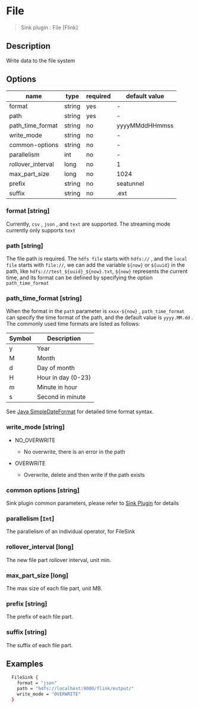 # File

> Sink plugin : File [Flink]

## Description

Write data to the file system

## Options

| name              | type   | required | default value  |
|-------------------|--------| -------- |----------------|
| format            | string | yes      | -              |
| path              | string | yes      | -              |
| path_time_format  | string | no       | yyyyMMddHHmmss |
| write_mode        | string | no       | -              |
| common-options    | string | no       | -              |
| parallelism       | int    | no       | -              |
| rollover_interval | long   | no       | 1              |
| max_part_size     | long   | no       | 1024          |
| prefix            | string | no       | seatunnel      |
| suffix            | string | no       | .ext           |

### format [string]

Currently, `csv` , `json` , and `text` are supported. The streaming mode currently only supports `text`

### path [string]

The file path is required. The `hdfs file` starts with `hdfs://` , and the `local file` starts with `file://`,
we can add the variable `${now}` or `${uuid}` in the path, like `hdfs:///test_${uuid}_${now}.txt`, 
`${now}` represents the current time, and its format can be defined by specifying the option `path_time_format`

### path_time_format [string]

When the format in the `path` parameter is `xxxx-${now}` , `path_time_format` can specify the time format of the path, and the default value is `yyyy.MM.dd` . The commonly used time formats are listed as follows:

| Symbol | Description        |
| ------ | ------------------ |
| y      | Year               |
| M      | Month              |
| d      | Day of month       |
| H      | Hour in day (0-23) |
| m      | Minute in hour     |
| s      | Second in minute   |

See [Java SimpleDateFormat](https://docs.oracle.com/javase/tutorial/i18n/format/simpleDateFormat.html) for detailed time format syntax.

### write_mode [string]

- NO_OVERWRITE

    - No overwrite, there is an error in the path

- OVERWRITE

  - Overwrite, delete and then write if the path exists

### common options [string]

Sink plugin common parameters, please refer to [Sink Plugin](./sink-plugin.md) for details

### parallelism [`Int`]

The parallelism of an individual operator, for FileSink

### rollover_interval [long]

The new file part rollover interval, unit min.

### max_part_size [long]

The max size of each file part, unit MB.

### prefix [string]

The prefix of each file part.

### suffix [string]

The suffix of each file part.

## Examples

```bash
  FileSink {
    format = "json"
    path = "hdfs://localhost:9000/flink/output/"
    write_mode = "OVERWRITE"
  }
```
